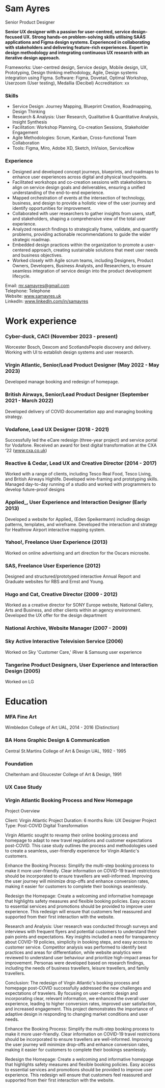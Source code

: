 # Sam Ayres
Senior Product Designer

**Senior UX designer with a passion for user-centred, service design- focused UX. Strong hands-on problem-solving skills utilising SAAS applications and Figma design systems. Experienced in collaborating with stakeholders and delivering feature-rich experiences. Expert in design methodology and integrating continuous UX research with an iterative design approach.**

Frameworks: User-centred design, Service design, Mobile design, UX, Prototyping, Design thinking methodology, Agile, Design systems integration using Figma.
Software: Figma, Dovetail, Optimal Workshop, Userzoom (User testing), Medallia (Decibel)
Accreditation: xx

### Skills
- Service Design: Journey Mapping, Blueprint Creation, Roadmapping, Design Thinking
- Research & Analysis: User Research, Qualitative & Quantitative Analysis, Insight Synthesis
- Facilitation: Workshop Planning, Co-creation Sessions, Stakeholder Engagement
- Agile Methodologies: Scrum, Kanban, Cross-functional Team Collaboration
- Tools: Figma, Miro, Adobe XD, Sketch, InVision, ServiceNow

### Experience

- Designed and developed concept journeys, blueprints, and roadmaps to enhance user experiences across digital and physical touchpoints.
- Facilitated workshops and co-creation sessions with stakeholders to align on service design goals and deliverables, ensuring a unified understanding of the end-to-end experience.
- Mapped orchestration of events at the intersection of technology, business, and design to provide a holistic view of the user journey and identify opportunities for improvement.
- Collaborated with user researchers to gather insights from users, staff, and stakeholders, shaping a comprehensive view of the total user experience.
- Analyzed research findings to strategically frame, validate, and quantify problems, providing actionable recommendations to guide the wider strategic roadmap.
- Embedded design practices within the organization to promote a user-centered approach, creating sustainable solutions that meet user needs and business objectives.
- Worked closely with Agile scrum teams, including Designers, Product Owners, Developers, Business Analysts, and Researchers, to ensure seamless integration of service design into the product development lifecycle. 

Email: mr.samayres@gmail.com  
Telephone: Telephone  
Website: www.samayres.uk  
LinkedIn: www.linkedIn.com/in/samayres  

# Work experience
### Cyber-duck, CACI (November 2023 - present)
Worcester Bosch, Dexcom and ScotlandsPeople discovery and delivery. Working
with UI to establish design systems and user research.

### Virgin Atlantic, Senior/Lead Product Designer (May 2022 - May 2023)
Developed manage booking and redesign of homepage.

### British Airways, Senior/Lead Product Designer (September 2021 - March 2022)
Developed delivery of COVID documentation app and managing booking strategy.

### Vodafone, Lead UX Designer (2018 - 2021)
Successfully led the eCare redesign (three-year project) and
service portal for Vodafone.
Received an award for best digital transformation at the CXA '22
(www.cxa.co.uk)

### Reactive & Cedar, Lead UX and Creative Director (2014 - 2017)
Worked with a range of clients, including Tesco Real Food, Tesco
Living, and British Airways Highlife.
Developed wire-framing and prototyping skills.
Managed day-to-day running of a studio and worked with
programmers to develop future-proof designs

### Applied_, User Experience and Interaction Designer (Early 2013)
Developed a website for Applied_ (Eden Speikermann) including
design patterns, templates, and wireframe.
Developed the interaction and strategy for Heathrow Airport
interactive mapping system.

### Yahoo!, Freelance User Experience (2013)
Worked on online advertising and art direction for the Oscars
microsite.

### SAS, Freelance User Experience (2012)
Designed and structured/prototyped interactive Annual Report
and Graduate websites for RBS and Ernst and Young.

### Hugo and Cat, Creative Director (2009 - 2012)
Worked as a creative director for SONY Europe website, National
Gallery, Arts and Business, and other clients within an agency
environment.
Developed the UX offer for the design department

### National Archive, Website Manager (2007 - 2009)

### Sky Active Interactive Television Service (2006)
Worked on Sky 'Customer Care,' iRiver & Samsung user
experience

### Tangerine Product Designers, User Experience and Interaction Design (2005)
Worked on LG

# Education

### MFA Fine Art
Wimbledon College of Art UAL, 2014 - 2016 (Distinction)

### BA Hons Graphic Design & Communication
Central St.Martins College of Art & Design UAL, 1992 - 1995

### Foundation
Cheltenham and Gloucester College of Art & Design, 1991





### UX Case Study
### Virgin Atlantic Booking Process and New Homepage

Project Overview

Client: Virgin Atlantic
Project Duration: 6 months
Role: UX Designer
Project Type: Post-COVID Digital Transformation

Virgin Atlantic sought to revamp their online booking process and homepage to adapt to new travel regulations and customer expectations post-COVID. This case study outlines the process and methodologies used to create a seamless, user-friendly experience for Virgin Atlantic's customers.

Enhance the Booking Process:
Simplify the multi-step booking process to make it more user-friendly. Clear information on COVID-19 travel restrictions should be incorporated to ensure travellers are well-informed. Improving the user journey will minimize drop-offs and enhance conversion rates, making it easier for customers to complete their bookings seamlessly.

Redesign the Homepage:
Create a welcoming and informative homepage that highlights safety measures and flexible booking policies. Easy access to essential services and promotions should be provided to improve user experience. This redesign will ensure that customers feel reassured and supported from their first interaction with the website.

Research and Analysis:
User research was conducted through surveys and interviews with frequent flyers and potential customers to understand their pain points and expectations. Key insights included a need for transparency about COVID-19 policies, simplicity in booking steps, and easy access to customer service. Competitor analysis was performed to identify best practices and areas for differentiation, while website analytics were reviewed to understand user behaviour and prioritize high-impact areas for improvement. Personas were developed based on research findings, including the needs of business travellers, leisure travellers, and family travellers.

Conclusion:
The redesign of Virgin Atlantic's booking process and homepage post-COVID successfully addressed the new challenges and expectations of travelers. By focusing on user-centric design and incorporating clear, relevant information, we enhanced the overall user experience, leading to higher conversion rates, improved user satisfaction, and increased engagement. This project demonstrates the importance of adaptive design in responding to changing market conditions and user needs.

Enhance the Booking Process:
Simplify the multi-step booking process to make it more user-friendly. Clear information on COVID-19 travel restrictions should be incorporated to ensure travellers are well-informed. Improving the user journey will minimize drop-offs and enhance conversion rates, making it easier for customers to complete their bookings seamlessly.

Redesign the Homepage:
Create a welcoming and informative homepage that highlights safety measures and flexible booking policies. Easy access to essential services and promotions should be provided to improve user experience. This redesign will ensure that customers feel reassured and supported from their first interaction with the website.

